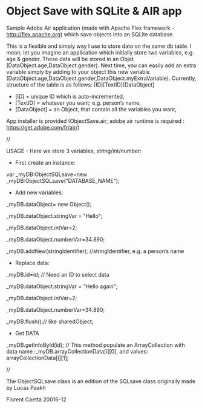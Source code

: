 # Object Save with SQLite & AIR app

Sample Adobe Air application (made with Apache Flex framework - http://flex.apache.org) which save objects into an SQLite database.

This is a flexible and simply way I use to store data on the same db table. I mean, let you imagine an application which initially store two variables, e.g. age & gender. These data will be stored in an Objet (DataObject.age,DataObject.gender). Next time, you can easily add an extra variable simply by adding to your object this new variable (DataObject.age,DataObject.gender,DataObject.myExtraVariable). Currently, structure of the table is as follows: [ID][TextID][DataObject] 

- [ID] = unique ID which is auto-incremented,
- [TextID] = whatever you want; e.g. person’s name,
- [DataObject] = an Object, that contain all the variables you want,

App installer is provided (ObjectSave.air; adobe air runtime is required : https://get.adobe.com/fr/air/)

//

USAGE - Here we store 3 variables, string/int/number:
 
- First create an instance:

 var _myDB:ObjectSQLsave=new _myDB:ObjectSQLsave("DATABASE_NAME");

- Add new variables:

 _myDB.dataObject= new Object(); 

 _myDB.dataObject.stringVar = "Hello";

 _myDB.dataObject.intVar=2;

 _myDB.dataObject.numberVar=34.890;

 _myDB.addNew(stringIdentifier); //stringIdentifier, e.g. a person’s name
  
- Replace data: 

 _myDB.id=id; // Need an ID to select data

 _myDB.dataObject.stringVar = "Hello again";

 _myDB.dataObject.intVar=2;

 _myDB.dataObject.numberVar=34.890;

 _myDB.flush();// like sharedObject;
 
- Get DATA

 _myDB.getInfoById(id); // This method populate an ArrayCollection with data name :_myDB.arrayCollectionData[i][0], and values: arrayCollectionData[i][1];

//

The ObjectSQLsave class is an edition of the SQLsave class originally made by Lucas Paakh

Florent Caetta 20016-12

